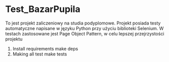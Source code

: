 # Test_BazarPupila
To jest projekt zaliczeniowy na studia podyplomowe. Projekt posiada
testy automatyczne napisane w języku Python przy użyciu biblioteki 
Selenium. W testach zastosowane jest Page Object Pattern, w celu lepszej przejrzystości projektu

1. Install requirements
make deps
2. Making all test
make tests